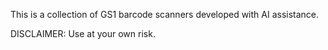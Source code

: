 This is a collection of GS1 barcode scanners developed with AI assistance.

DISCLAIMER: Use at your own risk.
